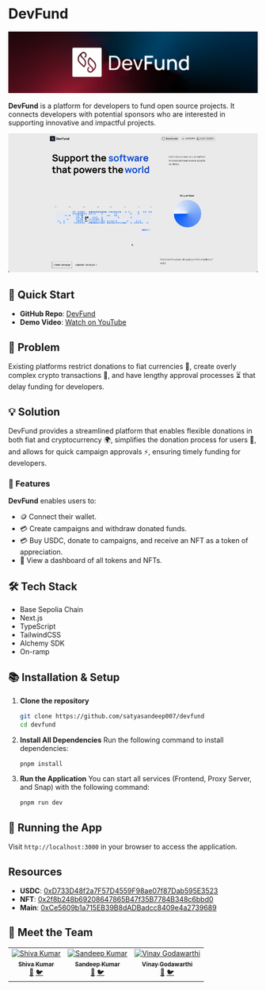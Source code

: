 # DevFund

![Devfund logo](./demo/cover.png)

**DevFund** is a platform for developers to fund open source projects. It connects developers with potential sponsors who are interested in supporting innovative and impactful projects.

![Devfund Demo](./demo/home.gif)

## 🚀 Quick Start

- **GitHub Repo**: [DevFund](https://github.com/satyasandeep007/devfund)
- **Demo Video**: [Watch on YouTube](https://youtu.be/gJgZK04CUXU)

## 🌟 Problem

Existing platforms restrict donations to fiat currencies 💸, create overly complex crypto transactions 🔐, and have lengthy approval processes ⏳ that delay funding for developers.

## 💡 Solution

DevFund provides a streamlined platform that enables flexible donations in both fiat and cryptocurrency 🌍, simplifies the donation process for users 🔄, and allows for quick campaign approvals ⚡, ensuring timely funding for developers.

### 🚀 Features

**DevFund** enables users to:

- 🪙 Connect their wallet.
- 💳 Create campaigns and withdraw donated funds.
- 💳 Buy USDC, donate to campaigns, and receive an NFT as a token of appreciation.
- 📲 View a dashboard of all tokens and NFTs.

## 🛠️ Tech Stack

- Base Sepolia Chain
- Next.js
- TypeScript
- TailwindCSS
- Alchemy SDK
- On-ramp

## 📚 Installation & Setup

1. **Clone the repository**

   ```bash
   git clone https://github.com/satyasandeep007/devfund
   cd devfund
   ```

2. **Install All Dependencies**
   Run the following command to install dependencies:

   ```bash
   pnpm install
   ```

3. **Run the Application**
   You can start all services (Frontend, Proxy Server, and Snap) with the following command:
   ```bash
   pnpm run dev
   ```

## 🚀 Running the App

Visit `http://localhost:3000` in your browser to access the application.

## Resources

- **USDC**: [0xD733D48f2a7F57D4559F98ae07f87Dab595E3523](https://sepolia.basescan.org/address/0xd733d48f2a7f57d4559f98ae07f87dab595e3523)
- **NFT**: [0x2f8b248b69208647865B47f35B7784B348c6bbd0](https://sepolia.basescan.org/address/0x2f8b248b69208647865b47f35b7784b348c6bbd0)
- **Main**: [0xCe5609b1a715EB39B8dADBadcc8409e4a2739689](https://sepolia.basescan.org/address/0xce5609b1a715eb39b8dadbadcc8409e4a2739689)

## 👥 Meet the Team

<table>
  <tr>
    <td align="center">
      <a href="https://github.com/shivamangina">
        <img src="https://github.com/shivamangina.png" width="100px;" alt="Shiva Kumar"/><br />
        <sub><b>Shiva Kumar</b></sub>
      </a><br />
      <a href="https://www.linkedin.com/in/shivamangina/" title="LinkedIn">💼</a>
      <a href="https://twitter.com/shivakmangina" title="Twitter">🐦</a>
    </td>
    <td align="center">
      <a href="https://github.com/satyasandeep007">
        <img src="https://github.com/satyasandeep007.png" width="100px;" alt="Sandeep Kumar"/><br />
        <sub><b>Sandeep Kumar</b></sub>
      </a><br />
      <a href="https://www.linkedin.com/in/satyasandeep" title="LinkedIn">💼</a>
      <a href="https://twitter.com/satyasandeep76" title="Twitter">🐦</a>
    </td>
    <td align="center">
      <a href="https://github.com/vinay4656">
        <img src="https://github.com/vinay4656.png" width="100px;" alt="Vinay Godawarthi"/><br />
        <sub><b>Vinay Godawarthi</b></sub>
      </a><br />
      <a href="https://www.linkedin.com/in/vinaygodawarthi/" title="LinkedIn">💼</a>
      <a href="https://twitter.com/vinaygodawarthi" title="Twitter">🐦</a>
    </td>
  </tr>
</table>
